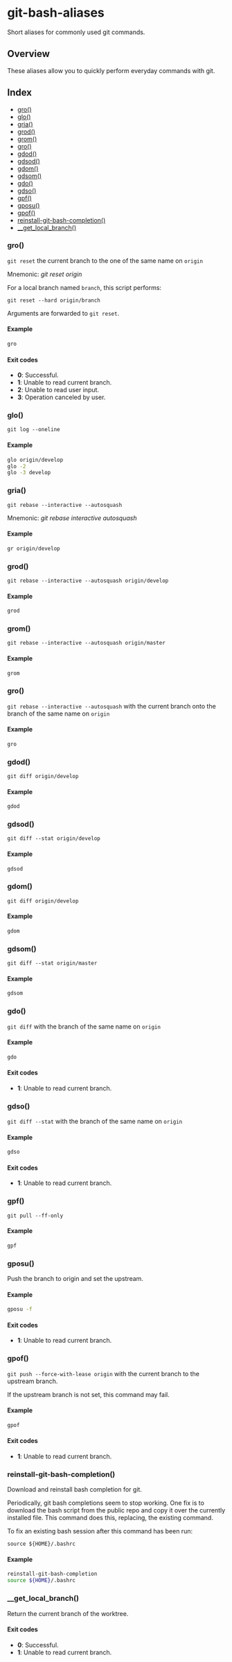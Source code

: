 # git-bash-aliases

Short aliases for commonly used git commands.

## Overview

These aliases allow you to quickly perform everyday commands with git.

## Index

* [gro()](#gro)
* [glo()](#glo)
* [gria()](#gria)
* [grod()](#grod)
* [grom()](#grom)
* [gro()](#gro)
* [gdod()](#gdod)
* [gdsod()](#gdsod)
* [gdom()](#gdom)
* [gdsom()](#gdsom)
* [gdo()](#gdo)
* [gdso()](#gdso)
* [gpf()](#gpf)
* [gposu()](#gposu)
* [gpof()](#gpof)
* [reinstall-git-bash-completion()](#reinstall-git-bash-completion)
* [__get_local_branch()](#__get_local_branch)

### gro()

`git reset` the current branch to the one of the same name on `origin`

Mnemonic: *git reset origin*

For a local branch named `branch`, this script performs:
```
git reset --hard origin/branch
```

Arguments are forwarded to `git reset`.

#### Example

```bash
gro
```

#### Exit codes

* **0**: Successful.
* **1**: Unable to read current branch.
* **2**: Unable to read user input.
* **3**: Operation canceled by user.

### glo()

`git log --oneline`

#### Example

```bash
glo origin/develop
glo -2
glo -3 develop
```

### gria()

`git rebase --interactive --autosquash`


Mnemonic: *git rebase interactive autosquash*

#### Example

```bash
gr origin/develop
```

### grod()

`git rebase --interactive --autosquash origin/develop`

#### Example

```bash
grod
```

### grom()

`git rebase --interactive --autosquash origin/master`

#### Example

```bash
grom
```

### gro()

`git rebase --interactive --autosquash` with the current branch onto the branch of the same name on `origin`

#### Example

```bash
gro
```

### gdod()

`git diff origin/develop`

#### Example

```bash
gdod
```

### gdsod()

`git diff --stat origin/develop`

#### Example

```bash
gdsod
```

### gdom()

`git diff origin/develop`

#### Example

```bash
gdom
```

### gdsom()

`git diff --stat origin/master`

#### Example

```bash
gdsom
```

### gdo()

`git diff` with the branch of the same name on `origin`

#### Example

```bash
gdo
```

#### Exit codes

* **1**: Unable to read current branch.

### gdso()

`git diff --stat` with the branch of the same name on `origin`

#### Example

```bash
gdso
```

#### Exit codes

* **1**: Unable to read current branch.

### gpf()

`git pull --ff-only`

#### Example

```bash
gpf
```

### gposu()

Push the branch to origin and set the upstream.

#### Example

```bash
gposu -f
```

#### Exit codes

* **1**: Unable to read current branch.

### gpof()

`git push --force-with-lease origin` with the current branch to the upstream branch.

If the upstream branch is not set, this command may fail.

#### Example

```bash
gpof
```

#### Exit codes

* **1**: Unable to read current branch.

### reinstall-git-bash-completion()

Download and reinstall bash completion for git.

Periodically, git bash completions seem to stop working. One fix is to
download the bash script from the public repo and copy it over the
currently installed file. This command does this, replacing, the
existing command.

To fix an existing bash session after this command has been run:

```
source ${HOME}/.bashrc
```

#### Example

```bash
reinstall-git-bash-completion
source ${HOME}/.bashrc
```

### __get_local_branch()

Return the current branch of the worktree.

#### Exit codes

* **0**: Successful.
* **1**: Unable to read current branch.


